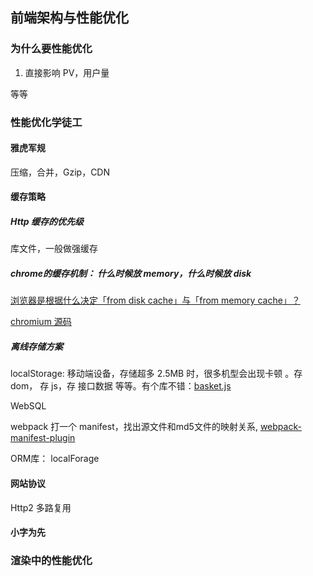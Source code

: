 ## 前端架构与性能优化

### 为什么要性能优化

1. 直接影响 PV，用户量

等等

### 性能优化学徒工

#### 雅虎军规

压缩，合并，Gzip，CDN

#### 缓存策略

##### Http 缓存的优先级

库文件，一般做强缓存

##### chrome的缓存机制： 什么时候放 memory，什么时候放 disk

[浏览器是根据什么决定「from disk cache」与「from memory cache」？](https://www.zhihu.com/question/64201378)

[chromium 源码](https://github.com/chromium/chromium/blob/780531da89c747e5f0359de180957bbb143b2133/net/disk_cache/disk_cache.h)

##### 离线存储方案

localStorage: 移动端设备，存储超多 2.5MB 时，很多机型会出现卡顿
。存 dom， 存 js，存 接口数据 等等。有个库不错：[basket.js](https://github.com/addyosmani/basket.js)

WebSQL

webpack 打一个 manifest，找出源文件和md5文件的映射关系, [webpack-manifest-plugin](https://www.npmjs.com/package/webpack-manifest-plugin)

ORM库： localForage

#### 网站协议

Http2 多路复用

#### 小字为先

### 渲染中的性能优化

#### 




